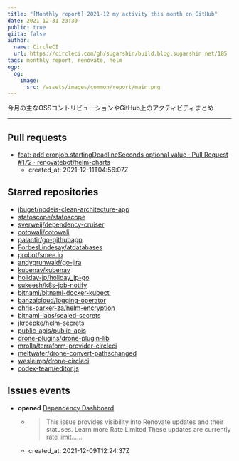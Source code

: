```yaml
---
title: "[Monthly report] 2021-12 my activity this month on GitHub"
date: 2021-12-31 23:30
public: true
qiita: false
author:
  name: CircleCI
  url: https://circleci.com/gh/sugarshin/build.blog.sugarshin.net/185
tags: monthly report, renovate, helm
ogp:
  og:
    image:
      src: /assets/images/common/report/main.png
---
```


今月の主なOSSコントリビューションやGitHub上のアクティビティまとめ

***

## Pull requests

- [feat: add cronjob.startingDeadlineSeconds optional value · Pull Request #172 · renovatebot/helm-charts](https://github.com/renovatebot/helm-charts/pull/172)
  - created_at: 2021-12-11T04:56:07Z

## Starred repositories

- [jbuget/nodejs-clean-architecture-app](https://github.com/jbuget/nodejs-clean-architecture-app)
- [statoscope/statoscope](https://github.com/statoscope/statoscope)
- [sverweij/dependency-cruiser](https://github.com/sverweij/dependency-cruiser)
- [cotowali/cotowali](https://github.com/cotowali/cotowali)
- [palantir/go-githubapp](https://github.com/palantir/go-githubapp)
- [ForbesLindesay/atdatabases](https://github.com/ForbesLindesay/atdatabases)
- [probot/smee.io](https://github.com/probot/smee.io)
- [andygrunwald/go-jira](https://github.com/andygrunwald/go-jira)
- [kubenav/kubenav](https://github.com/kubenav/kubenav)
- [holiday-jp/holiday_jp-go](https://github.com/holiday-jp/holiday_jp-go)
- [sukeesh/k8s-job-notify](https://github.com/sukeesh/k8s-job-notify)
- [bitnami/bitnami-docker-kubectl](https://github.com/bitnami/bitnami-docker-kubectl)
- [banzaicloud/logging-operator](https://github.com/banzaicloud/logging-operator)
- [chris-parker-za/helm-encryption](https://github.com/chris-parker-za/helm-encryption)
- [bitnami-labs/sealed-secrets](https://github.com/bitnami-labs/sealed-secrets)
- [jkroepke/helm-secrets](https://github.com/jkroepke/helm-secrets)
- [public-apis/public-apis](https://github.com/public-apis/public-apis)
- [drone-plugins/drone-plugin-lib](https://github.com/drone-plugins/drone-plugin-lib)
- [mrolla/terraform-provider-circleci](https://github.com/mrolla/terraform-provider-circleci)
- [meltwater/drone-convert-pathschanged](https://github.com/meltwater/drone-convert-pathschanged)
- [wesleimp/drone-circleci](https://github.com/wesleimp/drone-circleci)
- [codex-team/editor.js](https://github.com/codex-team/editor.js)

## Issues events

- **opened** [Dependency Dashboard](https://github.com/sugarshin/conn/issues/4)
  - > This issue provides visibility into Renovate updates and their statuses. Learn more  Rate Limited  These updates are currently rate limit......
  - created_at: 2021-12-09T12:24:37Z
